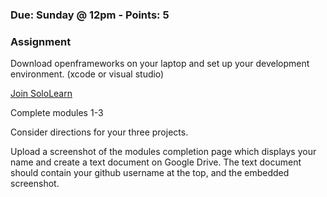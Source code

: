 ### Due: Sunday @ 12pm - Points: 5
### Assignment
Download openframeworks on your laptop and set up your development environment. (xcode or visual studio)

[Join SoloLearn](https://www.sololearn.com/Course/CPlusPlus/)

Complete modules 1-3

Consider directions for your three projects.

Upload a screenshot of the modules completion page which displays your name and create a text document on Google Drive.  The text document should contain your github username at the top, and the embedded screenshot.

